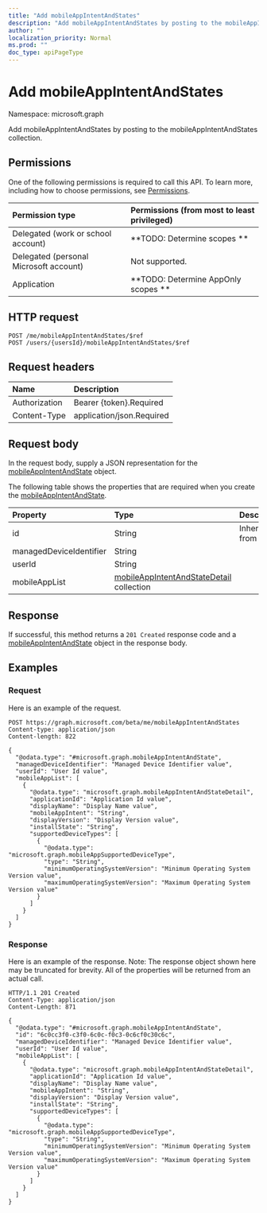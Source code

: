 ```yaml
---
title: "Add mobileAppIntentAndStates"
description: "Add mobileAppIntentAndStates by posting to the mobileAppIntentAndStates collection."
author: ""
localization_priority: Normal
ms.prod: ""
doc_type: apiPageType
---
```


# Add mobileAppIntentAndStates

Namespace: microsoft.graph

Add mobileAppIntentAndStates by posting to the mobileAppIntentAndStates collection.

## Permissions
One of the following permissions is required to call this API. To learn more, including how to choose permissions, see [Permissions](/concepts/permissions-reference.md).

|Permission type|Permissions (from most to least privileged)|
|:---|:---|
|Delegated (work or school account)|**TODO: Determine scopes **|
|Delegated (personal Microsoft account)|Not supported.|
|Application|**TODO: Determine AppOnly scopes **|

## HTTP request
<!-- {
  "blockType": "ignored"
}
-->
``` http
POST /me/mobileAppIntentAndStates/$ref
POST /users/{usersId}/mobileAppIntentAndStates/$ref
```

## Request headers
|Name|Description|
|:---|:---|
|Authorization|Bearer {token}.Required|
|Content-Type|application/json.Required|

## Request body
In the request body, supply a JSON representation for the [mobileAppIntentAndState](../resources/mobileappintentandstate.md) object.

The following table shows the properties that are required when you create the [mobileAppIntentAndState](../resources/mobileappintentandstate.md).

|Property|Type|Description|
|:---|:---|:---|
|id|String| Inherited from [entity](../resources/entity.md)|
|managedDeviceIdentifier|String||
|userId|String||
|mobileAppList|[mobileAppIntentAndStateDetail](../resources/mobileappintentandstatedetail.md) collection||



## Response
If successful, this method returns a `201 Created` response code and a [mobileAppIntentAndState](../resources/mobileappintentandstate.md) object in the response body.

## Examples

### Request
Here is an example of the request.
<!-- {
  "blockType": "request",
  "name": "create_mobileappintentandstate_from_"
}
-->
``` http
POST https://graph.microsoft.com/beta/me/mobileAppIntentAndStates
Content-type: application/json
Content-length: 822

{
  "@odata.type": "#microsoft.graph.mobileAppIntentAndState",
  "managedDeviceIdentifier": "Managed Device Identifier value",
  "userId": "User Id value",
  "mobileAppList": [
    {
      "@odata.type": "microsoft.graph.mobileAppIntentAndStateDetail",
      "applicationId": "Application Id value",
      "displayName": "Display Name value",
      "mobileAppIntent": "String",
      "displayVersion": "Display Version value",
      "installState": "String",
      "supportedDeviceTypes": [
        {
          "@odata.type": "microsoft.graph.mobileAppSupportedDeviceType",
          "type": "String",
          "minimumOperatingSystemVersion": "Minimum Operating System Version value",
          "maximumOperatingSystemVersion": "Maximum Operating System Version value"
        }
      ]
    }
  ]
}
```

### Response
Here is an example of the response. Note: The response object shown here may be truncated for brevity. All of the properties will be returned from an actual call.
<!-- {
  "blockType": "response",
  "truncated": true,
  "@odata.type": "microsoft.graph.mobileappintentandstate"
}
-->
``` http
HTTP/1.1 201 Created
Content-Type: application/json
Content-Length: 871

{
  "@odata.type": "#microsoft.graph.mobileAppIntentAndState",
  "id": "6c0cc3f0-c3f0-6c0c-f0c3-0c6cf0c30c6c",
  "managedDeviceIdentifier": "Managed Device Identifier value",
  "userId": "User Id value",
  "mobileAppList": [
    {
      "@odata.type": "microsoft.graph.mobileAppIntentAndStateDetail",
      "applicationId": "Application Id value",
      "displayName": "Display Name value",
      "mobileAppIntent": "String",
      "displayVersion": "Display Version value",
      "installState": "String",
      "supportedDeviceTypes": [
        {
          "@odata.type": "microsoft.graph.mobileAppSupportedDeviceType",
          "type": "String",
          "minimumOperatingSystemVersion": "Minimum Operating System Version value",
          "maximumOperatingSystemVersion": "Maximum Operating System Version value"
        }
      ]
    }
  ]
}
```

